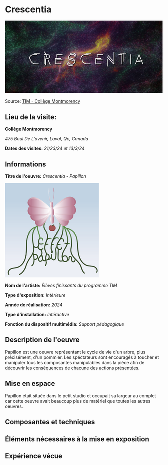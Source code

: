 # Crescentia

<img src="medias/crescentia.PNG" style="width:600px;">

Source: [TIM - Collège Montmorency](https://tim-montmorency.com/2024/)

## Lieu de la visite:  
**Collège Montmorency**

*475 Boul De L'avenir, Laval, Qc, Canada*

**Dates des visites:** *21/23/24 et 13/3/24*

## Informations

**Titre de l'oeuvre:** *Crescentia - Papillon*

<img src="medias/papillon.png" style="width:300px;">

**Nom de l'artiste:** *Élèves finissants du programme TIM*

**Type d'exposition:** *Intérieure*

**Année de réalisation:** *2024*

**Type d'installation:** *Intéractive*

**Fonction du dispositif multimédia:** *Support pédagogique*

## Description de l'oeuvre
Papillon est une oeuvre représentant le cycle de vie d'un arbre, plus précisément, d'un pommier. Les spéctateurs sont encouragés à toucher et manipuler tous les composantes manipulables dans la pièce afin de découvrir les conséquences de chacune des actions présentées.

## Mise en espace
Papillon était située dans le petit studio et occupait sa largeur au complet car cette oeuvre avait beaucoup plus de matériel que toutes les autres oeuvres.

## Composantes et techniques

## Éléments nécessaires à la mise en exposition

## Expérience vécue
